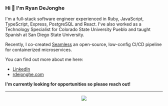 ### Hi 👋 I'm Ryan DeJonghe

I'm a full-stack software engineer experienced in Ruby, JavaScript, TypeScript, Express, PostgreSQL and React. I've also worked as a Technology Specialist for Colorado State University Pueblo and taught Spanish at San Diego State University.

Recently, I co-created [Seamless](https://seamless-cicd.com/) an open-source, low-config CI/CD pipeline for containerized microservices.

You can find out more about me here:
- [LinkedIn](https://https://www.linkedin.com/in/ryan-dejonghe-50a822272/)
- [rdejonghe.com](https://rdejonghe.com/)

**I'm currently looking for opportunities so please reach out!**

---
<p align="center">
  <a href="https://skillicons.dev">
    <img src="https://skillicons.dev/icons?i=ruby,js,ts,express,postgres,react" />
  </a>
</p>

<!--
**RDeJonghe/RDeJonghe** is a ✨ _special_ ✨ repository because its `README.md` (this file) appears on your GitHub profile.
-->
